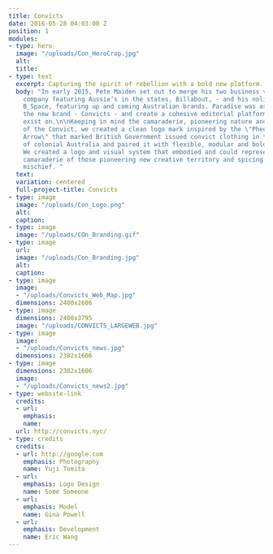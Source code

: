 ```yaml
---
title: Convicts
date: 2016-05-28 04:03:00 Z
position: 1
modules:
- type: hero
  image: "/uploads/Con_HeroCrop.jpg"
  alt: 
  title: 
- type: text
  excerpt: Capturing the spirit of rebellion with a bold new platform.
  body: "In early 2015, Pete Maiden set out to merge his two business ventures — media
    company featuring Aussie’s in the states, Billabout, - and his nolita retail location,
    B_Space, featuring up and coming Australian brands. Paradise was asked to define
    the new brand - Convicts - and create a cohesive editorial platform for it to
    exist on.\n\nKeeping in mind the camaraderie, pioneering nature and burning rebellion
    of the Convict, we created a clean logo mark inspired by the \"Pheon\" or \"Broad
    Arrow\" that marked British Government issued convict clothing in the early days
    of colonial Australia and paired it with flexible, modular and bold visual vernacular.
    We created a logo and visual system that embodied and could represent the rebellion,
    camaraderie of those pioneering new creative territory and spicing the world with
    mischief. "
  text: 
  variation: centered
  full-project-title: Convicts
- type: image
  image: "/uploads/Con_Logo.png"
  alt: 
  caption: 
- type: image
  image: "/uploads/COn_Branding.gif"
- type: image
  url: 
  image: "/uploads/Con_Branding.jpg"
  alt: 
  caption: 
- type: image
  image:
  - "/uploads/Convicts_Web_Map.jpg"
  dimensions: 2400x1606
- type: image
  dimensions: 2400x3795
  image: "/uploads/CONVICTS_LARGEWEB.jpg"
- type: image
  image:
  - "/uploads/Convicts_news.jpg"
  dimensions: 2382x1606
- type: image
  dimensions: 2382x1606
  image:
  - "/uploads/Convicts_news2.jpg"
- type: website-link
  credits:
  - url: 
    emphasis: 
    name: 
  url: http://convicts.nyc/
- type: credits
  credits:
  - url: http://google.com
    emphasis: Photography
    name: Yuji Tomita
  - url: 
    emphasis: Logo Design
    name: Some Someone
  - url: 
    emphasis: Model
    name: Gina Powell
  - url: 
    emphasis: Development
    name: Eric Wang
---
```


